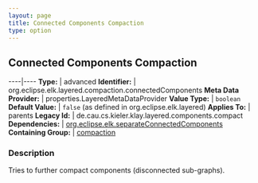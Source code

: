 ```yaml
---
layout: page
title: Connected Components Compaction
type: option
---
```

## Connected Components Compaction

----|----
**Type:** | advanced
**Identifier:** | org.eclipse.elk.layered.compaction.connectedComponents
**Meta Data Provider:** | properties.LayeredMetaDataProvider
**Value Type:** | `boolean`
**Default Value:** | `false` (as defined in org.eclipse.elk.layered)
**Applies To:** | parents
**Legacy Id:** | de.cau.cs.kieler.klay.layered.components.compact
**Dependencies:** | [org.eclipse.elk.separateConnectedComponents](org-eclipse-elk-separateConnectedComponents)
**Containing Group:** | [compaction](org-eclipse-elk-layered-compaction)

### Description

Tries to further compact components (disconnected sub-graphs).
